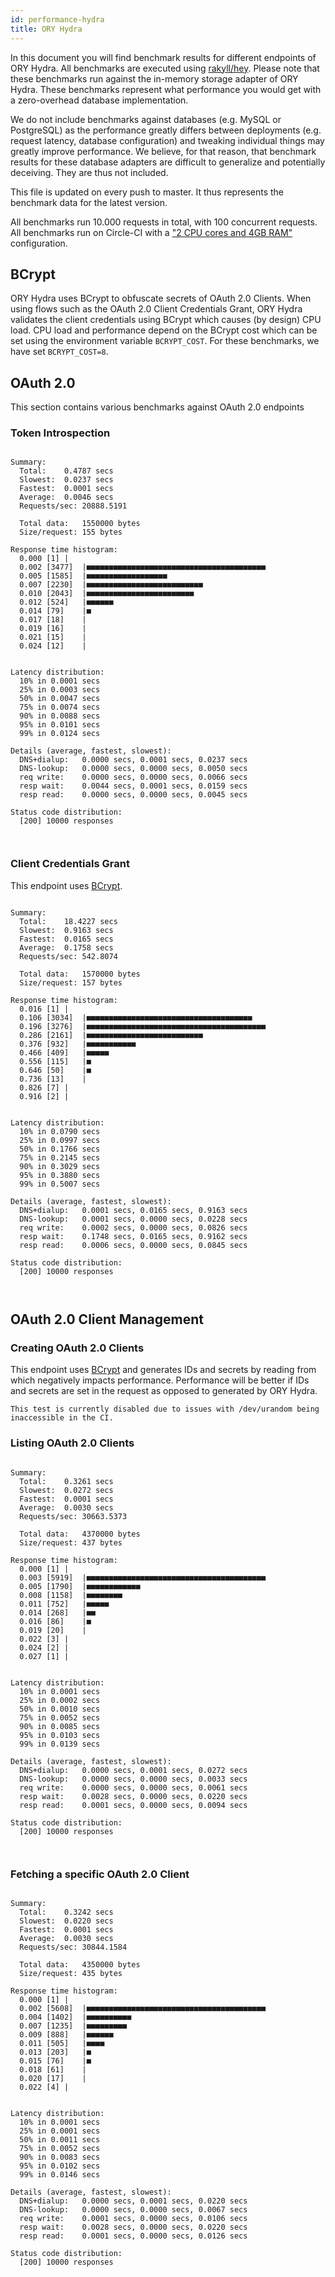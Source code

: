 ```yaml
---
id: performance-hydra
title: ORY Hydra
---
```


In this document you will find benchmark results for different endpoints of ORY Hydra. All benchmarks are executed
using [rakyll/hey](https://github.com/rakyll/hey). Please note that these benchmarks run against the in-memory storage
adapter of ORY Hydra. These benchmarks represent what performance you would get with a zero-overhead database implementation.

We do not include benchmarks against databases (e.g. MySQL or PostgreSQL) as the performance greatly differs between
deployments (e.g. request latency, database configuration) and tweaking individual things may greatly improve performance.
We believe, for that reason, that benchmark results for these database adapters are difficult to generalize and potentially
deceiving. They are thus not included.

This file is updated on every push to master. It thus represents the benchmark data for the latest version.

All benchmarks run 10.000 requests in total, with 100 concurrent requests. All benchmarks run on Circle-CI with a
["2 CPU cores and 4GB RAM"](https://support.circleci.com/hc/en-us/articles/360000489307-Why-do-my-tests-take-longer-to-run-on-CircleCI-than-locally-)
configuration.

## BCrypt

ORY Hydra uses BCrypt to obfuscate secrets of OAuth 2.0 Clients. When using flows such as the OAuth 2.0 Client Credentials
Grant, ORY Hydra validates the client credentials using BCrypt which causes (by design) CPU load. CPU load and performance
depend on the BCrypt cost which can be set using the environment variable `BCRYPT_COST`. For these benchmarks,
we have set `BCRYPT_COST=8`.

## OAuth 2.0

This section contains various benchmarks against OAuth 2.0 endpoints

### Token Introspection

```

Summary:
  Total:	0.4787 secs
  Slowest:	0.0237 secs
  Fastest:	0.0001 secs
  Average:	0.0046 secs
  Requests/sec:	20888.5191
  
  Total data:	1550000 bytes
  Size/request:	155 bytes

Response time histogram:
  0.000 [1]	|
  0.002 [3477]	|■■■■■■■■■■■■■■■■■■■■■■■■■■■■■■■■■■■■■■■■
  0.005 [1585]	|■■■■■■■■■■■■■■■■■■
  0.007 [2230]	|■■■■■■■■■■■■■■■■■■■■■■■■■■
  0.010 [2043]	|■■■■■■■■■■■■■■■■■■■■■■■■
  0.012 [524]	|■■■■■■
  0.014 [79]	|■
  0.017 [18]	|
  0.019 [16]	|
  0.021 [15]	|
  0.024 [12]	|


Latency distribution:
  10% in 0.0001 secs
  25% in 0.0003 secs
  50% in 0.0047 secs
  75% in 0.0074 secs
  90% in 0.0088 secs
  95% in 0.0101 secs
  99% in 0.0124 secs

Details (average, fastest, slowest):
  DNS+dialup:	0.0000 secs, 0.0001 secs, 0.0237 secs
  DNS-lookup:	0.0000 secs, 0.0000 secs, 0.0050 secs
  req write:	0.0000 secs, 0.0000 secs, 0.0066 secs
  resp wait:	0.0044 secs, 0.0001 secs, 0.0159 secs
  resp read:	0.0000 secs, 0.0000 secs, 0.0045 secs

Status code distribution:
  [200]	10000 responses



```

### Client Credentials Grant

This endpoint uses [BCrypt](#bcrypt).

```

Summary:
  Total:	18.4227 secs
  Slowest:	0.9163 secs
  Fastest:	0.0165 secs
  Average:	0.1758 secs
  Requests/sec:	542.8074
  
  Total data:	1570000 bytes
  Size/request:	157 bytes

Response time histogram:
  0.016 [1]	|
  0.106 [3034]	|■■■■■■■■■■■■■■■■■■■■■■■■■■■■■■■■■■■■■
  0.196 [3276]	|■■■■■■■■■■■■■■■■■■■■■■■■■■■■■■■■■■■■■■■■
  0.286 [2161]	|■■■■■■■■■■■■■■■■■■■■■■■■■■
  0.376 [932]	|■■■■■■■■■■■
  0.466 [409]	|■■■■■
  0.556 [115]	|■
  0.646 [50]	|■
  0.736 [13]	|
  0.826 [7]	|
  0.916 [2]	|


Latency distribution:
  10% in 0.0790 secs
  25% in 0.0997 secs
  50% in 0.1766 secs
  75% in 0.2145 secs
  90% in 0.3029 secs
  95% in 0.3880 secs
  99% in 0.5007 secs

Details (average, fastest, slowest):
  DNS+dialup:	0.0001 secs, 0.0165 secs, 0.9163 secs
  DNS-lookup:	0.0001 secs, 0.0000 secs, 0.0228 secs
  req write:	0.0002 secs, 0.0000 secs, 0.0826 secs
  resp wait:	0.1748 secs, 0.0165 secs, 0.9162 secs
  resp read:	0.0006 secs, 0.0000 secs, 0.0845 secs

Status code distribution:
  [200]	10000 responses



```

## OAuth 2.0 Client Management

### Creating OAuth 2.0 Clients

This endpoint uses [BCrypt](#bcrypt) and generates IDs and secrets by reading from  which negatively impacts
performance. Performance will be better if IDs and secrets are set in the request as opposed to generated by ORY Hydra.

```
This test is currently disabled due to issues with /dev/urandom being inaccessible in the CI.
```

### Listing OAuth 2.0 Clients

```

Summary:
  Total:	0.3261 secs
  Slowest:	0.0272 secs
  Fastest:	0.0001 secs
  Average:	0.0030 secs
  Requests/sec:	30663.5373
  
  Total data:	4370000 bytes
  Size/request:	437 bytes

Response time histogram:
  0.000 [1]	|
  0.003 [5919]	|■■■■■■■■■■■■■■■■■■■■■■■■■■■■■■■■■■■■■■■■
  0.005 [1790]	|■■■■■■■■■■■■
  0.008 [1158]	|■■■■■■■■
  0.011 [752]	|■■■■■
  0.014 [268]	|■■
  0.016 [86]	|■
  0.019 [20]	|
  0.022 [3]	|
  0.024 [2]	|
  0.027 [1]	|


Latency distribution:
  10% in 0.0001 secs
  25% in 0.0002 secs
  50% in 0.0010 secs
  75% in 0.0052 secs
  90% in 0.0085 secs
  95% in 0.0103 secs
  99% in 0.0139 secs

Details (average, fastest, slowest):
  DNS+dialup:	0.0000 secs, 0.0001 secs, 0.0272 secs
  DNS-lookup:	0.0000 secs, 0.0000 secs, 0.0033 secs
  req write:	0.0000 secs, 0.0000 secs, 0.0061 secs
  resp wait:	0.0028 secs, 0.0000 secs, 0.0220 secs
  resp read:	0.0001 secs, 0.0000 secs, 0.0094 secs

Status code distribution:
  [200]	10000 responses



```

### Fetching a specific OAuth 2.0 Client

```

Summary:
  Total:	0.3242 secs
  Slowest:	0.0220 secs
  Fastest:	0.0001 secs
  Average:	0.0030 secs
  Requests/sec:	30844.1584
  
  Total data:	4350000 bytes
  Size/request:	435 bytes

Response time histogram:
  0.000 [1]	|
  0.002 [5608]	|■■■■■■■■■■■■■■■■■■■■■■■■■■■■■■■■■■■■■■■■
  0.004 [1402]	|■■■■■■■■■■
  0.007 [1235]	|■■■■■■■■■
  0.009 [888]	|■■■■■■
  0.011 [505]	|■■■■
  0.013 [203]	|■
  0.015 [76]	|■
  0.018 [61]	|
  0.020 [17]	|
  0.022 [4]	|


Latency distribution:
  10% in 0.0001 secs
  25% in 0.0001 secs
  50% in 0.0011 secs
  75% in 0.0052 secs
  90% in 0.0083 secs
  95% in 0.0102 secs
  99% in 0.0146 secs

Details (average, fastest, slowest):
  DNS+dialup:	0.0000 secs, 0.0001 secs, 0.0220 secs
  DNS-lookup:	0.0000 secs, 0.0000 secs, 0.0067 secs
  req write:	0.0001 secs, 0.0000 secs, 0.0106 secs
  resp wait:	0.0028 secs, 0.0000 secs, 0.0220 secs
  resp read:	0.0001 secs, 0.0000 secs, 0.0126 secs

Status code distribution:
  [200]	10000 responses



```

